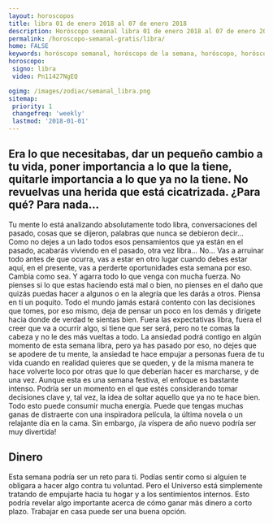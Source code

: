 ```yaml
---
layout: horoscopos
title: libra 01 de enero 2018 al 07 de enero 2018 
description: Horóscopo semanal libra 01 de enero 2018 al 07 de enero 2018. Era lo que necesitabas, dar un pequeño cambio a tu vida, poner importancia a lo que la tiene, quitarle importancia a lo que ya no la tiene. No revuelvas una herida que está cicatrizada. ¿Para qué? Para nada…
permalink: /horoscopo-semanal-gratis/libra/
home: FALSE
keywords: horóscopo semanal, horóscopo de la semana, horóscopo, horóscopo gratis,horóscopos, horóscopo esperanza gracia, horoscopos libra la semana, horóscopos gratis, Tarot, Astrologia, Zodíaco, libra, horoscopo gratis, semanal
horoscopo:
 signo: libra
 video: Pn11427NgEQ

ogimg: /images/zodiac/semanal_libra.png
sitemap:
 priority: 1
 changefreq: 'weekly'
 lastmod: '2018-01-01'
---
```




## Era lo que necesitabas, dar un pequeño cambio a tu vida, poner importancia a lo que la tiene, quitarle importancia a lo que ya no la tiene. No revuelvas una herida que está cicatrizada. ¿Para qué? Para nada…

Tu mente lo está analizando absolutamente todo libra, conversaciones del pasado, cosas que se dijeron, palabras que nunca se debieron decir… Como no dejes a un lado todos esos pensamientos que ya están en el pasado, acabarás viviendo en el pasado, otra vez libra… No… Vas a arruinar todo antes de que ocurra, vas a estar en otro lugar cuando debes estar aquí, en el presente, vas a perderte oportunidades esta semana por eso. Cambia como sea. Y agarra todo lo que venga con mucha fuerza. No pienses si lo que estas haciendo está mal o bien, no pienses en el daño que quizás puedas hacer a algunos o en la alegría que les darás a otros. Piensa en ti un poquito. Todo el mundo jamás estará contento con las decisiones que tomes, por eso mismo, deja de pensar un poco en los demás y dirígete hacia donde de verdad te sientas bien. Fuera las expectativas libra, fuera el creer que va a ocurrir algo, si tiene que ser será, pero no te comas la cabeza y no le des más vueltas a todo. La ansiedad podrá contigo en algún momento de esta semana libra, pero ya has pasado por eso, no dejes que se apodere de tu mente, la ansiedad te hace empujar a personas fuera de tu vida cuando en realidad quieres que se queden, y de la misma manera te hace volverte loco por otras que lo que deberían hacer es marcharse, y de una vez.
Aunque esta es una semana festiva, el enfoque es bastante intenso. Podría ser un momento en el que estés considerando tomar decisiones clave y, tal vez, la idea de soltar aquello que ya no te hace bien. Todo esto puede consumir mucha energía. Puede que tengas muchas ganas de distraerte con una inspiradora película, la última novela o un relajante día en la cama. Sin embargo, ¡la víspera de año nuevo podría ser muy divertida!

## Dinero

Esta semana podría ser un reto para ti. Podías sentir como si alguien te obligara a hacer algo contra tu voluntad. Pero el Universo está simplemente tratando de empujarte hacia tu hogar y a los sentimientos internos. Esto podría revelar algo importante acerca de cómo ganar más dinero a corto plazo. Trabajar en casa puede ser una buena opción.